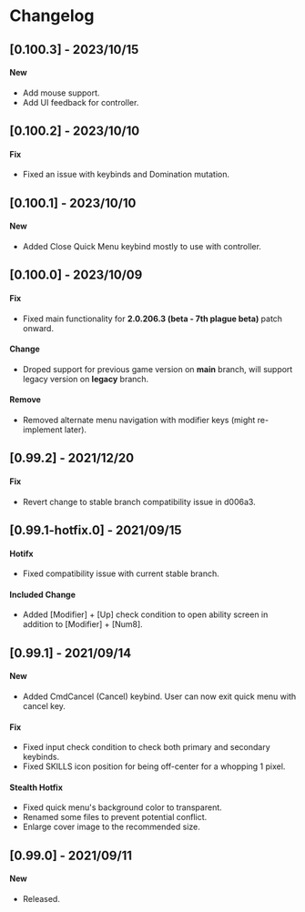 # Changelog

## [0.100.3] - 2023/10/15
#### New
- Add mouse support.
- Add UI feedback for controller.

## [0.100.2] - 2023/10/10
#### Fix
- Fixed an issue with keybinds and Domination mutation.

## [0.100.1] - 2023/10/10
#### New
- Added Close Quick Menu keybind mostly to use with controller.

## [0.100.0] - 2023/10/09
#### Fix
- Fixed main functionality for **2.0.206.3 (beta - 7th plague beta)** patch onward.
#### Change
- Droped support for previous game version on **main** branch, will support legacy version on **legacy** branch.
#### Remove
- Removed alternate menu navigation with modifier keys (might re-implement later).

## [0.99.2] - 2021/12/20
#### Fix
- Revert change to stable branch compatibility issue in d006a3.

## [0.99.1-hotfix.0] - 2021/09/15
#### Hotifx
- Fixed compatibility issue with current stable branch.

#### Included Change
- Added [Modifier] + [Up] check condition to open ability screen in addition to [Modifier] + [Num8].

## [0.99.1] - 2021/09/14
#### New
- Added CmdCancel (Cancel) keybind. User can now exit quick menu with cancel key.
#### Fix
- Fixed input check condition to check both primary and secondary keybinds.
- Fixed SKILLS icon position for being off-center for a whopping 1 pixel.

#### Stealth Hotfix
- Fixed quick menu's background color to transparent.
- Renamed some files to prevent potential conflict.
- Enlarge cover image to the recommended size.

## [0.99.0] - 2021/09/11
#### New
- Released.
